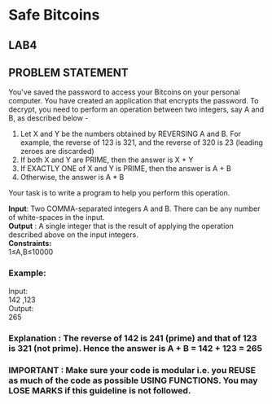 # Safe Bitcoins
## LAB4
## PROBLEM STATEMENT
You've saved the password to access your Bitcoins on your personal computer. You have created an application that encrypts the password. To decrypt, you need to perform an operation between two integers, say A and B, as described below - 

1. Let X and Y be the numbers obtained by REVERSING A and B. For example, the reverse of 123 is 321, and the reverse of 320 is 23 (leading zeroes are discarded)
2. If both X and Y are PRIME, then the answer is X + Y
3. If EXACTLY ONE of X and Y is PRIME, then the answer is A +  B
4. Otherwise, the answer is A * B

Your task is to write a program to help you perform this operation.

**Input**: Two COMMA-separated integers A and B. There can be any number of white-spaces in the input.<BR>
**Output** : A single integer that is the result of applying the operation described above on the input integers.
<BR>
**Constraints:** <BR>
1≤A,B≤10000

### Example:
Input:<BR>
142   ,123<BR>
Output:<BR>
265<BR>

### Explanation : The reverse of 142 is 241 (prime) and that of 123 is 321 (not prime). Hence the answer is A + B = 142 + 123 = 265

### IMPORTANT : Make sure your code is modular i.e. you REUSE as much of the code as possible USING FUNCTIONS. You may LOSE MARKS if this guideline is not followed.
